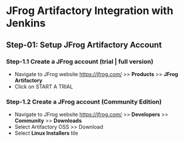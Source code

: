 # JFrog Artifactory Integration with Jenkins

## Step-01: Setup JFrog Artifactory Account

### Step-1.1 Create a JFrog account (trial | full version)

- Navigate to JFrog website https://jfrog.com/ >> **Products** >> **JFrog Artifactory**
- Click on START A TRIAL

### Step-1.2 Create a JFrog account (Community Edition)

- Navigate to JFrog website https://jfrog.com/ >> **Developers** >> **Community** >> **Downloads**
- Select Artifactory OSS >> Download
- Select **Linux Installers** tile
